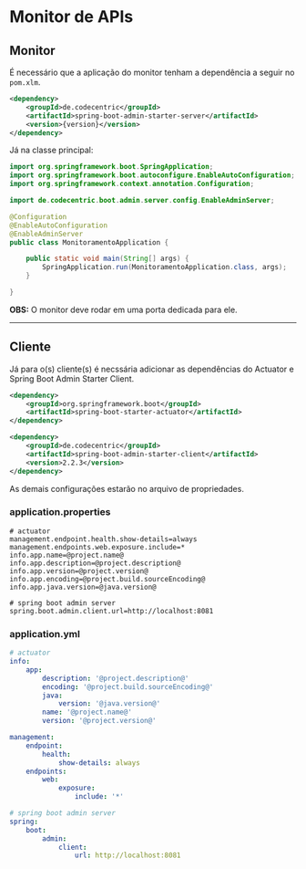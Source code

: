 # Monitor de APIs

## Monitor

É necessário que a aplicação do monitor tenham a dependência a seguir no `pom.xlm`.

```xml
<dependency>
    <groupId>de.codecentric</groupId>
    <artifactId>spring-boot-admin-starter-server</artifactId>
    <version>{version}</version>
</dependency>
```

Já na classe principal:

```java
import org.springframework.boot.SpringApplication;
import org.springframework.boot.autoconfigure.EnableAutoConfiguration;
import org.springframework.context.annotation.Configuration;

import de.codecentric.boot.admin.server.config.EnableAdminServer;

@Configuration
@EnableAutoConfiguration
@EnableAdminServer
public class MonitoramentoApplication {

    public static void main(String[] args) {
        SpringApplication.run(MonitoramentoApplication.class, args);
    }

}
```

**OBS:** O monitor deve rodar em uma porta dedicada para ele.

----------

## Cliente

Já para o(s) cliente(s) é necssária adicionar as dependências do Actuator e Spring Boot Admin Starter Client.

```xml
<dependency>
    <groupId>org.springframework.boot</groupId>
    <artifactId>spring-boot-starter-actuator</artifactId>
</dependency>

<dependency>
    <groupId>de.codecentric</groupId>
    <artifactId>spring-boot-admin-starter-client</artifactId>
    <version>2.2.3</version>
</dependency>
```

As demais configurações estarão no arquivo de propriedades.

### **application.properties**

```properties
# actuator
management.endpoint.health.show-details=always
management.endpoints.web.exposure.include=*
info.app.name=@project.name@
info.app.description=@project.description@
info.app.version=@project.version@
info.app.encoding=@project.build.sourceEncoding@
info.app.java.version=@java.version@

# spring boot admin server
spring.boot.admin.client.url=http://localhost:8081

```

### **application.yml**

```yml
# actuator
info:
    app:
        description: '@project.description@'
        encoding: '@project.build.sourceEncoding@'
        java:
            version: '@java.version@'
        name: '@project.name@'
        version: '@project.version@'

management:
    endpoint:
        health:
            show-details: always
    endpoints:
        web:
            exposure:
                include: '*'

# spring boot admin server
spring:
    boot:
        admin:
            client:
                url: http://localhost:8081
```
